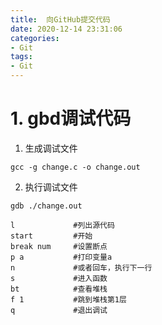```yaml
---
title:  向GitHub提交代码
date: 2020-12-14 23:31:06
categories:
- Git
tags:
- Git
---
```







# 1. gbd调试代码

1. 生成调试文件

```
gcc -g change.c -o change.out
```

2. 执行调试文件

```
gdb ./change.out
```

```
l             #列出源代码
start         #开始
break num     #设置断点
p a           #打印变量a
n             #或者回车，执行下一行
s             #进入函数
bt            #查看堆栈
f 1           #跳到堆栈第1层
q             #退出调试
```







